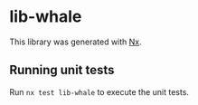 # lib-whale

This library was generated with [Nx](https://nx.dev).

## Running unit tests

Run `nx test lib-whale` to execute the unit tests.
